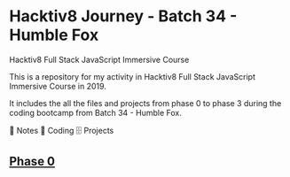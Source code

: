 # Hacktiv8 Journey - Batch 34 - Humble Fox
Hacktiv8 Full Stack JavaScript Immersive Course

This is a repository for my activity in Hacktiv8 Full Stack JavaScript Immersive Course in 2019.

It includes the all the files and projects from phase 0 to phase 3 during the coding bootcamp from Batch 34 - Humble Fox.

:closed_book: Notes
:floppy_disk: Coding
:file_cabinet: Projects

## [Phase 0](https://github.com/andreassosilo/hacktiv8/tree/master/phase0)
